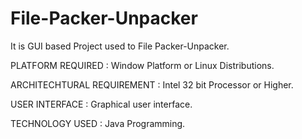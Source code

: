 # File-Packer-Unpacker

It is GUI based Project used to File Packer-Unpacker.

PLATFORM REQUIRED : Window Platform or Linux Distributions.

ARCHITECHTURAL REQUIREMENT : Intel 32 bit Processor or Higher.

USER INTERFACE : Graphical user interface.

TECHNOLOGY USED : Java Programming.
